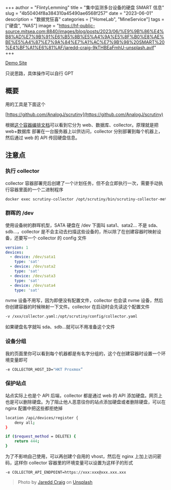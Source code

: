 +++
author = "FlintyLemming"
title = "集中监测多台设备的硬盘 SMART 信息"
slug = "4b50404f8a384310a45490ae6568f257"
date = "2023-06-01"
description = "数据党狂喜"
categories = ["HomeLab", "MineService"]
tags = ["硬盘", "NAS"]
image = "https://hf-public-source.mitsea.com:8840/images/blog/posts/2023/06/%E9%9B%86%E4%B8%AD%E7%9B%91%E6%B5%8B%E5%A4%9A%E5%8F%B0%E8%AE%BE%E5%A4%87%E7%9A%84%E7%A1%AC%E7%9B%98%20SMART%20%E4%BF%A1%E6%81%AF/jaredd-craig-9kTHBEaFmhU-unsplash.avif"
+++

[Demo Site](https://disks.mitsea.com/web/dashboard)

只说思路，具体操作可以自行 GPT

## 概要

用的工具是下面这个

[https://github.com/AnalogJ/scrutiny](https://github.com/AnalogJ/scrutiny)

根据[这个容器编排文档](https://github.com/AnalogJ/scrutiny/blob/master/docker/example.hubspoke.docker-compose.yml)可以看到它分为 web、数据库、collector。原理就是把 web+数据库 部署在一台服务器上以供访问，collector 分别部署到每个机器上，然后通过 web 的 API 传回硬盘信息。

## 注意点

### 执行 collector

collector 容器部署完后创建了一个计划任务，但不会立即执行一次，需要手动执行容器里面的一个二进制程序

```bash
docker exec scrutiny-collector /opt/scrutiny/bin/scrutiny-collector-metrics run
```

### 群晖的 /dev

使用设备树的群晖机型，SATA 硬盘在 /dev 下面叫 sata1、sata2… 不是 sda、sdb…，collector 是不会主动去扫描这些设备的，所以除了在创建容器时映射设备，还要写一个 collector 的 config 文件

```yaml
version: 1
devices:
  - device: /dev/sata1
    type: 'sat'
  - device: /dev/sata2
    type: 'sat'
  - device: /dev/sata3
    type: 'sat'
  - device: /dev/sata4
    type: 'sat'
```

nvme 设备不用写，因为即便没有配置文件，collector 也会读 nvme 设备，然后你创建容器的时候映射一下文件。collector 在启动时会先读这个配置文件

```bash
-v /xxx/collector.yaml:/opt/scrutiny/config/collector.yaml
```

如果硬盘名字就叫 sda、sdb…就可以不用准备这个文件

### 设备分组

我的页面里你可以看到每个机器都是有名字分组的，这个在创建容器时设置一个环境变量即可

```bash
-e COLLECTOR_HOST_ID="HKT Proxmox”
```

### 保护站点

站点实际上也是个 API 后端，collector 都是通过 web 的 API 添加硬盘。网页上也是可以删除硬盘。为了阻止他人恶意往你的站点添加硬盘或者删除硬盘，可以在 nginx 配置中把这些都拒绝掉

```bash
location /api/devices/register {
    deny all;
}

if ($request_method = DELETE) {
    return 444;
}
```

为了不影响自己使用，可以再创建个自用的 vhost，然后在 nginx 上加上访问密码，这样你 collector 容器里的环境变量可以设置为这样子的形式

```bash
-e COLLECTOR_API_ENDPOINT=https://xxx:xxx@xxx.xxx.xxx
```

> Photo by [Jaredd Craig](https://unsplash.com/@jareddc?utm_source=unsplash&utm_medium=referral&utm_content=creditCopyText) on [Unsplash](https://unsplash.com/?utm_source=unsplash&utm_medium=referral&utm_content=creditCopyText)
